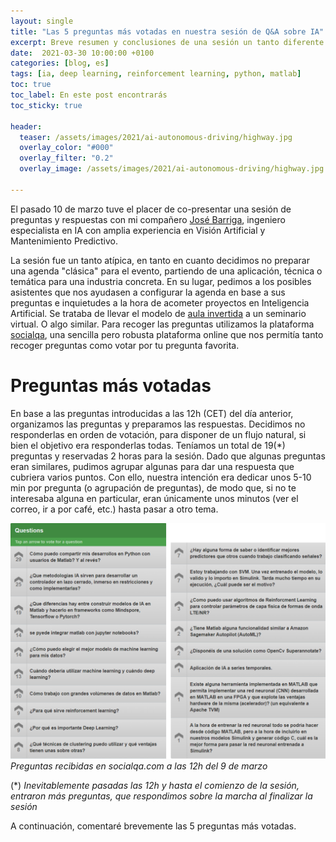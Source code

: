 ```yaml
---
layout: single
title: "Las 5 preguntas más votadas en nuestra sesión de Q&A sobre IA"
excerpt: Breve resumen y conclusiones de una sesión un tanto diferente
date:  2021-03-30 10:00:00 +0100
categories: [blog, es]
tags: [ia, deep learning, reinforcement learning, python, matlab]
toc: true
toc_label: En este post encontrarás
toc_sticky: true

header:
  teaser: /assets/images/2021/ai-autonomous-driving/highway.jpg
  overlay_color: "#000"
  overlay_filter: "0.2"
  overlay_image: /assets/images/2021/ai-autonomous-driving/highway.jpg
  
---
```


El pasado 10 de marzo tuve el placer de co-presentar una sesión de preguntas y respuestas con mi compañero [José Barriga](linkedin.com/in/josébarriga), ingeniero especialista en IA con amplia experiencia en Visión Artificial y Mantenimiento Predictivo. 

La sesión fue un tanto atípica, en tanto en cuanto decidimos no preparar una agenda "clásica" para el evento, partiendo de una aplicación, técnica o temática para una industria concreta. En su lugar, pedimos a los posibles asistentes que nos ayudasen a configurar la agenda en base a sus preguntas e inquietudes a la hora de acometer proyectos en Inteligencia Artificial. Se trataba de llevar el modelo de [aula invertida](https://es.wikipedia.org/wiki/Aula_invertida) a un seminario virtual. O algo similar. Para recoger las preguntas utilizamos la plataforma [socialqa](https://socialqa.com), una sencilla pero robusta plataforma online que nos permitía tanto recoger preguntas como votar por tu pregunta favorita. 

# Preguntas más votadas
En base a las preguntas introducidas a las 12h (CET) del día anterior, organizamos las preguntas y preparamos las respuestas. Decidimos no responderlas en orden de votación, para disponer de un flujo natural, si bien el objetivo era responderlas todas. Teníamos un total de 19(*) preguntas y reservadas 2 horas para la sesión. Dado que algunas preguntas eran similares, pudimos agrupar algunas para dar una respuesta que cubriera varios puntos. Con ello, nuestra intención era dedicar unos 5-10 min por pregunta (o agrupación de preguntas), de modo que, si no te interesaba alguna en particular, eran únicamente unos minutos (ver el correo, ir a por café, etc.) hasta pasar a otro tema. 

[![Preguntas de la sesión de Q&A - IA](/assets/images/2021/ask-the-experts-ai/Q&A-2021-03-10.png)](/assets/images/2021/ask-the-experts-ai/Q&A-2021-03-10.png)
_Preguntas recibidas en socialqa.com a las 12h del 9 de marzo_

(*) _Inevitablemente pasadas las 12h y hasta el comienzo de la sesión, entraron más preguntas, que respondimos sobre la marcha al finalizar la sesión_

A continuación, comentaré brevemente las 5 preguntas más votadas.

